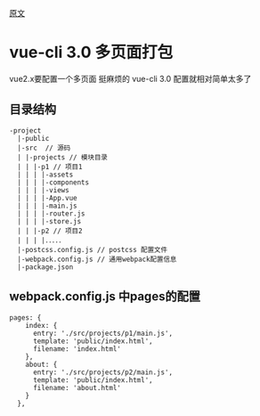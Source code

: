 [原文](https://www.jianshu.com/p/2db75dbeb0d9)


# vue-cli 3.0 多页面打包

vue2.x要配置一个多页面 挺麻烦的 vue-cli 3.0 配置就相对简单太多了


## 目录结构
```
-project
  |-public 
  |-src  // 源码
  | |-projects // 模块目录
  | | |-p1 // 项目1
  | | | |-assets
  | | | |-components
  | | | |-views
  | | | |-App.vue
  | | | |-main.js
  | | | |-router.js
  | | | |-store.js
  | | |-p2 // 项目2
  | | | |．．．．．
  |-postcss.config.js // postcss 配置文件
  |-webpack.config.js // 通用webpack配置信息
  |-package.json
```



## webpack.config.js 中pages的配置
```
pages: {
    index: {
      entry: './src/projects/p1/main.js',
      template: 'public/index.html',
      filename: 'index.html'
    },
    about: {
      entry: './src/projects/p2/main.js',
      template: 'public/index.html',
      filename: 'about.html'
    }
  },
```